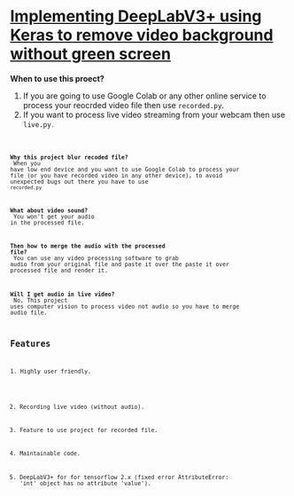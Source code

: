 <h1><u>Implementing DeepLabV3+ using Keras to remove video background without green screen</u></h1>

<strong>When to use this proect?</strong><br>
1. If you are going to use Google Colab or any other online service to process your reocrded video file then use <code>recorded.py</code>. <br>
1. If you want to process live video streaming from your webcam then use <code>live.py<code>. <br>

<strong>Why this project blur recoded file?</strong><br>
When you have low end device and you want to use Google Colab to process your file (or you have recorded video in any other device), to avoid unexpected bugs out there you have to use <code>recorded.py</code><br>

<strong>What about video sound?</strong><br>
You won't get your audio in the processed file.<br>

<strong>Then how to merge the audio with the processed file?</strong><br>
You can use any video processing software to grab audio from your original file and paste it over the paste it over processed file and render it.<br>

<strong>Will I get audio in live video?</strong><br>
No, This project uses computer vision to process video not audio so you have to merge audio file.<br>

<h2>Features</h2><br>
1. Highly user friendly.<br>

2. Recording live video (without audio).<br>

3. Feature to use project for recorded file.<br>

4. Maintainable code.<br>

5. DeepLabV3+ for for tensorflow 2.x (fixed error AttributeError: 'int' object has no attribute 'value').<br>
